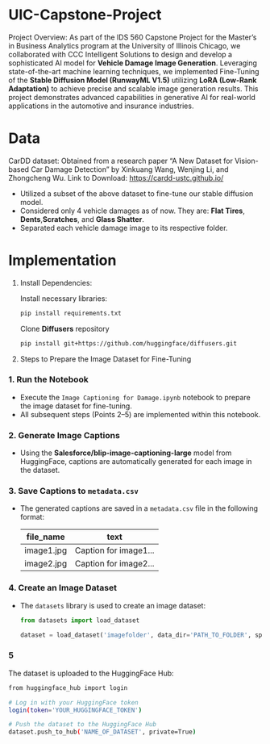 # UIC-Capstone-Project

Project Overview:
As part of the IDS 560 Capstone Project for the Master’s in Business Analytics program at the University of Illinois Chicago, we collaborated with CCC Intelligent Solutions to design and develop a sophisticated AI model for **Vehicle Damage Image Generation**. Leveraging state-of-the-art machine learning techniques, we implemented Fine-Tuning of the **Stable Diffusion Model (RunwayML V1.5)** utilizing **LoRA (Low-Rank Adaptation)** to achieve precise and scalable image generation results. This project demonstrates advanced capabilities in generative AI for real-world applications in the automotive and insurance industries.

# Data
CarDD dataset: Obtained from a research paper “A New Dataset for Vision-based Car Damage Detection” by Xinkuang Wang, Wenjing Li, and Zhongcheng Wu. 
Link to Download: https://cardd-ustc.github.io/

- Utilized a subset of the above dataset to fine-tune our stable diffusion model.
- Considered only 4 vehicle damages as of now. They are: **Flat Tires**, **Dents**,**Scratches**, and **Glass Shatter**.
- Separated each vehicle damage image to its respective folder.



# Implementation

1. Install Dependencies:

   Install necessary libraries:
   ```bash
   pip install requirements.txt
   ```

   Clone **Diffusers** repository
   ```bash
   pip install git+https://github.com/huggingface/diffusers.git
   ```
2. Steps to Prepare the Image Dataset for Fine-Tuning

### 1. Run the Notebook
- Execute the `Image Captioning for Damage.ipynb` notebook to prepare the image dataset for fine-tuning.  
- All subsequent steps (Points 2–5) are implemented within this notebook.

### 2. Generate Image Captions
- Using the **Salesforce/blip-image-captioning-large** model from HuggingFace, captions are automatically generated for each image in the dataset.

### 3. Save Captions to `metadata.csv`
- The generated captions are saved in a `metadata.csv` file in the following format:

  | file_name    | text                      |
  |--------------|------------------------------|
  | image1.jpg   | Caption for image1...        |
  | image2.jpg   | Caption for image2...        |

### 4. Create an Image Dataset
- The `datasets` library is used to create an image dataset:
  ```python
  from datasets import load_dataset

  dataset = load_dataset('imagefolder', data_dir='PATH_TO_FOLDER', split='train')
  ```
### 5
The dataset is uploaded to the HuggingFace Hub:
```bash
from huggingface_hub import login

# Log in with your HuggingFace token
login(token='YOUR_HUGGINGFACE_TOKEN')

# Push the dataset to the HuggingFace Hub
dataset.push_to_hub('NAME_OF_DATASET', private=True)
```


     
   

